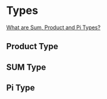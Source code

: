 # Types

[What are Sum, Product and Pi Types?](https://manishearth.github.io/blog/2017/03/04/what-are-sum-product-and-pi-types/)

## Product Type

## SUM Type

## Pi Type
